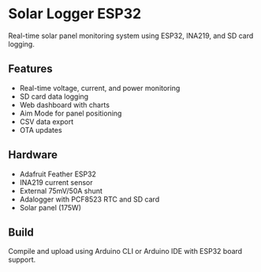 # Solar Logger ESP32

Real-time solar panel monitoring system using ESP32, INA219, and SD card logging.

## Features
- Real-time voltage, current, and power monitoring
- SD card data logging
- Web dashboard with charts
- Aim Mode for panel positioning
- CSV data export
- OTA updates

## Hardware
- Adafruit Feather ESP32
- INA219 current sensor
- External 75mV/50A shunt
- Adalogger with PCF8523 RTC and SD card
- Solar panel (175W)

## Build
Compile and upload using Arduino CLI or Arduino IDE with ESP32 board support.

